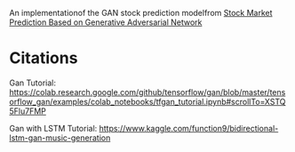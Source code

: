 An implementationof the GAN stock prediction modelfrom [Stock Market Prediction Based on Generative Adversarial Network](https://pdf.sciencedirectassets.com/280203/1-s2.0-S1877050919X00034/1-s2.0-S1877050919302789/main.pdf?X-Amz-Security-Token=IQoJb3JpZ2luX2VjEMv%2F%2F%2F%2F%2F%2F%2F%2F%2F%2FwEaCXVzLWVhc3QtMSJHMEUCIQDtpVIKPEgt1oJO8BdwOnV2gEg2ObaR4wCPM6w97GGNlAIgaLksG%2B9n4zsFvriQLGONAsgACVgmBHV%2FSTpuwO6fkIYqgwQI8%2F%2F%2F%2F%2F%2F%2F%2F%2F%2F%2FARAEGgwwNTkwMDM1NDY4NjUiDHkC3GeZROk9W3QEYSrXA9uN5%2FMKwQ5I0yKkEGLlz5J14%2F%2BFtWjdu6E3h%2Ftsz2t9J5JSH4w%2Bw3NfHtC0BPteq9T8TtNqU5l6kKWLDlwkWsGyaqOs7N4gHOkfcbIewf1fTh%2BHhDlDgkjlwEGXkYhqJOeBvYgxNoss4P22d7VBopxb7IWanhlM2oEmdGihJtH9NGtDnfEo%2B46Im8aX1msNsvRasYTuz82CFVVnXwB3mrMp2qLGpSXgp%2F88LBD%2BMWW5C0aVUV7%2FpHUvybJNWrRiqVsIBjMmShYb1%2F1FiS4cRYF3bQnSHV71gfilztw6gi5D%2FAqR2Tu0N75%2FieUR7DDgGCco5%2FCeUXf0nLfuqOwmjHk0d7%2F2zoZAdpbJ2WrilnVdDGIcwsmbnyAAC%2B4LbbaFzLxBxByAE%2BNWP22XQKYy76GtaHbSyZ8A6SX%2FyFKtfYL5sW8jgEyx1IJWOYYdb2TNG%2Fza%2BhdCaK8vxPzD%2FHfP5puTmWoyehhF%2FqwMKnbVxYJxfjVnzAPyFTgEFG%2BKwRGlXGz%2BhFDZf2MfI%2BnoRIFPbjY2jBUyO1bVHp%2BTPcmH%2B%2FFps%2BLdYVNOTb40NOiXyJZYBdOObSJ8d0CSXH5cAESmA7Y73gjF6m9u%2Bg14iyGE%2BNOCaZHJ0RO7fzCmg9aPBjqlAdwNd4KgGxuevXpoM5%2BGRErIMQDKwonkYO6qrsW9pkPmVdfMQcVQDC65mpPPQkq5aIWbCV%2BADoBVr9uXJlR1z4lGc509V0ItZyTJuUWZh0lWGMWg6oBIC4RJr2OAZYEQbVSxvDZMsICEos9RiA6Z%2FXKw2RpmeW%2FpuK3hsRQ%2BatYgMhrLxZqaNQxP6l3yfixo2k7AFltlshYyYWFZSBmRnW7sTvrEoQ%3D%3D&X-Amz-Algorithm=AWS4-HMAC-SHA256&X-Amz-Date=20220129T191729Z&X-Amz-SignedHeaders=host&X-Amz-Expires=300&X-Amz-Credential=ASIAQ3PHCVTYS7JOPGHI%2F20220129%2Fus-east-1%2Fs3%2Faws4_request&X-Amz-Signature=db0b8ec30e36f6dd2a952c037e041dd27cb50d173624028c07357c21bd2f9f14&hash=531dc51bf6ed053c4f4ef1b4f27039d5c003a2523580ef2b9b59254ffb33736b&host=68042c943591013ac2b2430a89b270f6af2c76d8dfd086a07176afe7c76c2c61&pii=S1877050919302789&tid=spdf-dd188173-b93b-4dee-b39d-089a9bf736e6&sid=995f14499996144d97990ad8319327955a22gxrqa&type=client)

# Citations

Gan Tutorial: https://colab.research.google.com/github/tensorflow/gan/blob/master/tensorflow_gan/examples/colab_notebooks/tfgan_tutorial.ipynb#scrollTo=XSTQ5Flu7FMP

Gan with LSTM Tutorial: https://www.kaggle.com/function9/bidirectional-lstm-gan-music-generation

